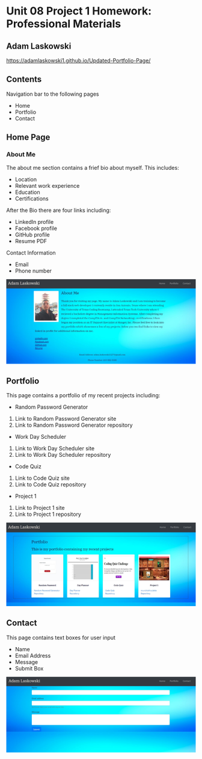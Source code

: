 # Unit 08 Project 1 Homework: Professional Materials
## Adam Laskowski

https://adamlaskowski1.github.io/Updated-Portfolio-Page/

## Contents

Navigation bar to the following pages
* Home
* Portfolio
* Contact

## Home Page

### About Me

The about me section contains a frief bio about myself. This includes:
* Location
* Relevant work experience
* Education
* Certifications

After the Bio there are four links including:

* LinkedIn profile
* Facebook profile
* GitHub profile
* Resume PDF 

Contact Information
* Email
* Phone number

![aboutMe](Images/AboutMeDemo.JPG)

## Portfolio

This page contains a portfolio of my recent projects including:
* Random Password Generator
1. Link to Random Password Generator site
2. Link to Random Password Generator repository
* Work Day Scheduler
1. Link to Work Day Scheduler site
2. Link to Work Day Scheduler repository
* Code Quiz
1. Link to Code Quiz site
2. Link to Code Quiz repository
* Project 1
1. Link to Project 1 site
2. Link to Project 1 repository

![aboutMe](Images/PortfolioImageNew.JPG)

## Contact

This page contains text boxes for user input

* Name
* Email Address
* Message
* Submit Box

![aboutMe](Images/ContactImageNew.JPG)

